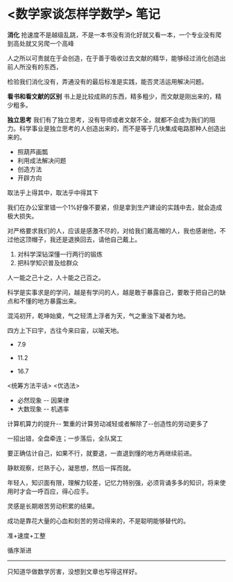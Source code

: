# <数学家谈怎样学数学> 笔记

**消化** 抢速度不是越级乱跳，不是一本书没有消化好就又看一本，一个专业没有爬到高处就又另爬一个高峰

人之所以可贵就在于会创造，在于善于吸收过去文献的精华，能够经过消化创造出前人所没有的东西，

检验我们消化没有，弄通没有的最后标准是实践，能否灵活运用解决问题。

**看书和看文献的区别** 书上是比较成熟的东西，精多粗少，而文献是刚出来的，精少粗多。

**独立思考** 我们有了独立思考，没有导师或者文献不全，就都不会成为我们的阻力。科学事业是独立思考的人创造出来的，而不是等于几块集成电路那种人创造出来的。

- 照葫芦画瓢
- 利用成法解决问题
- 创造方法
- 开辟方向

取法乎上得其中，取法乎中得其下

我们在办公室里错一个1%好像不要紧，但是拿到生产建设的实践中去，就会造成极大损失。

对严格要求我们的人，应该是感激不尽的，对给我们戴高帽的人，我也感谢他，不过他这顶帽子，我还是退换回去，请他自己戴上。

1. 对科学深钻深懂一行两行的锻炼
2. 把科学知识普及给群众

人一能之己十之，人十能之己百之。

科学是实事求是的学问，越是有学问的人，越是敢于暴露自己，要敢于把自己的缺点和不懂的地方暴露出来。

混沌初开，乾坤始奠，气之轻清上浮者为天，气之重浊下凝者为地。

四方上下曰宇，古往今来曰宙，以喻天地。

- 7.9

- 11.2

- 16.7

<统筹方法平话>  <优选法>

- 必然现象 -- 因果律
- 大数现象 -- 机遇率

计算机算力的提升-- 繁重的计算劳动减轻或者解除了--创造性的劳动更多了

一招出错，全盘牵连；一步落后，全队窝工

要正确估计自己，如果不行，就要退，一直退到懂的地方再继续前进。

静默观察，烂熟于心，凝思想，然后一挥而就。

年轻人，知识面有限，理解力较差，记忆力特别强，必须背诵多多的知识，将来使用时才会一呼百应，得心应手。

灵感是长期艰苦劳动积累的结果。

成功是靠花大量的心血和刻苦的劳动得来的，不是聪明能够替代的。

准+速度+工整

循序渐进

---

只知道华做数学厉害，没想到文章也写得这样好。

